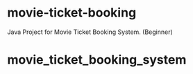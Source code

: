 # movie-ticket-booking
Java Project for Movie Ticket Booking System. (Beginner)
# movie_ticket_booking_system
